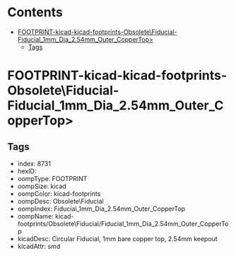 



Contents
========

* [FOOTPRINT-kicad-kicad-footprints-Obsolete\Fiducial-Fiducial_1mm_Dia_2.54mm_Outer_CopperTop>](#footprint-kicad-kicad-footprints-obsoletefiducial-fiducial_1mm_dia_254mm_outer_coppertop)
	* [Tags](#tags)

# FOOTPRINT-kicad-kicad-footprints-Obsolete\Fiducial-Fiducial_1mm_Dia_2.54mm_Outer_CopperTop>

## Tags

- index: 8731
- hexID: 
- oompType: FOOTPRINT
- oompSize: kicad
- oompColor: kicad-footprints
- oompDesc: Obsolete\Fiducial
- oompIndex: Fiducial_1mm_Dia_2.54mm_Outer_CopperTop
- oompName: kicad-footprints/Obsolete\Fiducial/Fiducial_1mm_Dia_2.54mm_Outer_CopperTop
- kicadDesc: Circular Fiducial, 1mm bare copper top, 2.54mm keepout
- kicadAttr: smd
